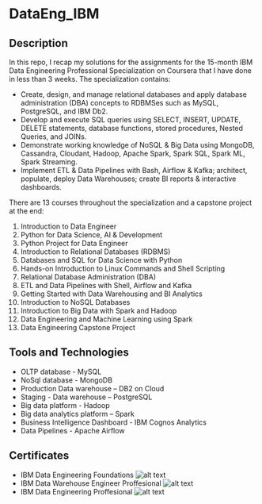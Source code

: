 # DataEng_IBM
## Description
In this repo, I recap my solutions for the assignments for the 15-month IBM Data Engineering Professional Specialization on Coursera that I have done in less than 3 weeks. The specialization contains:
- Create, design, and manage relational databases and apply database administration (DBA) concepts to RDBMSes such as MySQL, PostgreSQL, and IBM Db2. 
- Develop and execute SQL queries using SELECT, INSERT, UPDATE, DELETE statements, database functions,  stored procedures, Nested Queries, and JOINs. 
- Demonstrate working knowledge of NoSQL & Big Data using MongoDB, Cassandra, Cloudant, Hadoop, Apache Spark, Spark SQL, Spark ML, Spark Streaming. 
- Implement ETL & Data Pipelines with Bash, Airflow & Kafka; architect, populate, deploy Data Warehouses; create BI reports & interactive dashboards.​ 

There are 13 courses throughout the specialization and a capstone project at the end:
1. Introduction to Data Engineer
2. Python for Data Science, AI & Development
3. Python Project for Data Engineer
4. Introduction to Relational Databases (RDBMS)
5. Databases and SQL for Data Science with Python
6. Hands-on Introduction to Linux Commands and Shell Scripting
7. Relational Database Administration (DBA)
8. ETL and Data Pipelines with Shell, Airflow and Kafka
9. Getting Started with Data Warehousing and BI Analytics
10. Introduction to NoSQL Databases
11. Introduction to Big Data with Spark and Hadoop
12. Data Engineering and Machine Learning using Spark
13. Data Engineering Capstone Project

## Tools and Technologies
- OLTP database - MySQL
- NoSql database - MongoDB
- Production Data warehouse – DB2 on Cloud
- Staging - Data warehouse – PostgreSQL
- Big data platform - Hadoop
- Big data analytics platform – Spark
- Business Intelligence Dashboard - IBM Cognos Analytics
- Data Pipelines - Apache Airflow

## Certificates
- IBM Data Engineering Foundations
![alt text](https://github.com/xzZero/DataEng_IBM/blob/main/Certificates/Foundations.png)
- IBM Data Warehouse Engineer Proffesional
![alt text](https://github.com/xzZero/DataEng_IBM/blob/main/Certificates/DataWarehousing.png)
- IBM Data Engineering Proffesional
![alt text](https://github.com/xzZero/DataEng_IBM/blob/main/Certificates/Professional.png)
